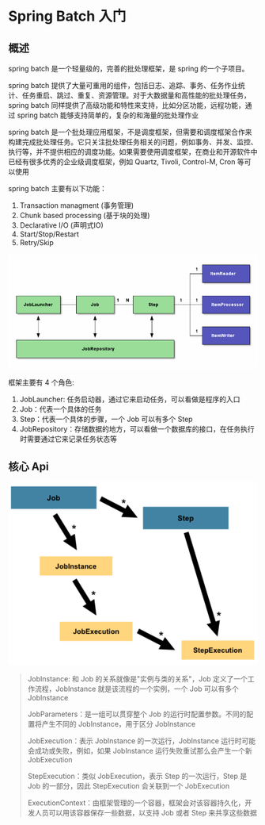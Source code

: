 # Spring Batch 入门

## 概述

spring batch 是一个轻量级的，完善的批处理框架，是 spring 的一个子项目。

spring batch 提供了大量可重用的组件，包括日志、追踪、事务、任务作业统计、任务重启、跳过、重复、资源管理。对于大数据量和高性能的批处理任务，spring batch 同样提供了高级功能和特性来支持，比如分区功能，远程功能，通过 spring batch 能够支持简单的，复杂的和海量的批处理作业

spring batch 是一个批处理应用框架，不是调度框架，但需要和调度框架合作来构建完成批处理任务。它只关注批处理任务相关的问题，例如事务、并发、监控、执行等，并不提供相应的调度功能。如果需要使用调度框架，在商业和开源软件中已经有很多优秀的企业级调度框架，例如 Quartz, Tivoli, Control-M, Cron 等可以使用

spring batch 主要有以下功能：

1. Transaction managment (事务管理)
2. Chunk based processing (基于块的处理)
3. Declarative I/O (声明式IO)
4. Start/Stop/Restart
5. Retry/Skip

<img src="img/1.png" style="zoom:125%;" />

框架主要有 4 个角色:

1. JobLauncher: 任务启动器，通过它来启动任务，可以看做是程序的入口
2. Job：代表一个具体的任务
3. Step：代表一个具体的步骤，一个 Job 可以有多个 Step
4. JobRepository：存储数据的地方，可以看做一个数据库的接口，在任务执行时需要通过它来记录任务状态等

## 核心 Api

<img src="img/2.png" style="zoom:125%;" />

> JobInstance: 和 Job 的关系就像是"实例与类的关系"，Job 定义了一个工作流程，JobInstance 就是该流程的一个实例，一个 Job 可以有多个 JobInstance
>
> 
>
> JobParameters：是一组可以贯穿整个 Job 的运行时配置参数。不同的配置将产生不同的 JobInstance，用于区分 JobInstance
>
> 
>
>
> JobExecution：表示 JobInstance 的一次运行，JobInstance 运行时可能会成功或失败，例如，如果 JobInstance 运行失败重试那么会产生一个新JobExecution
>
> 
>
> StepExecution：类似 JobExecution，表示 Step 的一次运行，Step 是 Job 的一部分，因此 StepExecution 会关联到一个 JobExecution
>
> 
>
> ExecutionContext：由框架管理的一个容器，框架会对该容器持久化，开发人员可以用该容器保存一些数据，以支持 Job 或者 Step 来共享这些数据

